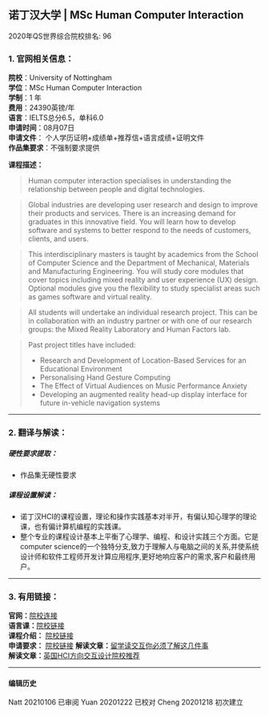 ## 诺丁汉大学 | MSc Human Computer Interaction

2020年QS世界综合院校排名: 96  

### 1. 官网相关信息：

**院校**：University of Nottingham  
**学位**：MSc Human Computer Interaction  
**学制**：1 年  
**费用**：24390英镑/年  
**语言**：IELTS总分6.5，单科6.0  
**申请时间**：08月07日  
**申请文件**： 个人学历证明+成绩单+推荐信+语言成绩+证明文件  
**作品集要求**：不强制要求提供  

**课程描述：**   

> Human computer interaction specialises in understanding the relationship between people and digital technologies.

> Global industries are developing user research and design to improve their products and services. There is an increasing demand for graduates in this innovative field. You will learn how to develop software and systems to better respond to the needs of customers, clients, and users.

> This interdisciplinary masters is taught by academics from the School of Computer Science and the Department of Mechanical, Materials and Manufacturing Engineering. You will study core modules that cover topics including mixed reality and user experience (UX) design. Optional modules give you the flexibility to study specialist areas such as games software and virtual reality.

> All students will undertake an individual research project. This can be in collaboration with an industry partner or with one of our research groups: the Mixed Reality Laboratory and Human Factors lab.

> Past project titles have included:
> - Research and Development of Location-Based Services for an Educational Environment
> - Personalising Hand Gesture Computing
> - The Effect of Virtual Audiences on Music Performance Anxiety
> - Developing an augmented reality head-up display interface for future in-vehicle navigation systems


---


### 2. 翻译与解读：

##### 硬性要求提取：
- 作品集无硬性要求  

##### 课程设置解读：
- 诺丁汉HCI的课程设置，理论和操作实践基本对半开，有偏认知心理学的理论课，也有偏计算机编程的实践课。
- 整个专业的课程设计基本上平衡了心理学、编程、和设计实践三个方面。它是computer science的一个独特分支,致力于理解人与电脑之间的关系,并使系统设计师和软件工程师开发计算应用程序,更好地响应客户的需求,客户和最终用户。

---


### 3. 有用链接：
**官网：**[院校连接](https://www.nottingham.ac.uk/pgstudy/courses/computer-science/human-computer-interaction-msc.aspx)  
**语言课：**[院校链接](https://www.nottingham.ac.uk/cele/index.aspx)  
**课程介绍：** [院校链接](https://www.nottingham.ac.uk/pgstudy/courses/computer-science/human-computer-interaction-msc.aspx)  
**申请要求：** [院校链接](https://www.nottingham.ac.uk/pgstudy/courses/computer-science/human-computer-interaction-msc.aspx)
**解读文章：**[留学读交互你必须了解这几件事](http://www.makebi.net/34036.html)  
**解读文章：**[英国HCI方向交互设计院校推荐](http://www.makebi.net/24434.html)   



---


#### 编辑历史

Natt 20210106 已审阅
Yuan 20201222 已校对
Cheng 20201218 初次建立  
